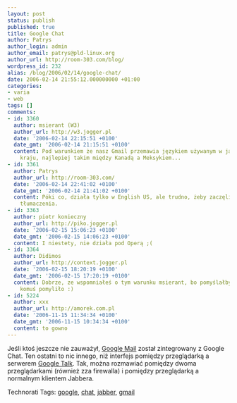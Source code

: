 ```yaml
---
layout: post
status: publish
published: true
title: Google Chat
author: Patrys
author_login: admin
author_email: patrys@pld-linux.org
author_url: http://room-303.com/blog/
wordpress_id: 232
alias: /blog/2006/02/14/google-chat/
date: 2006-02-14 21:55:12.000000000 +01:00
categories:
- varia
- web
tags: []
comments:
- id: 3360
  author: msierant (W3)
  author_url: http://w3.jogger.pl
  date: '2006-02-14 22:15:51 +0100'
  date_gmt: '2006-02-14 21:15:51 +0100'
  content: Pod warunkiem że nasz Gmail przemawia językiem używanym w jakimś dużym
    kraju, najlepiej takim między Kanadą a Meksykiem...
- id: 3361
  author: Patrys
  author_url: http://room-303.com/
  date: '2006-02-14 22:41:02 +0100'
  date_gmt: '2006-02-14 21:41:02 +0100'
  content: Póki co, działa tylko w English US, ale trudno, żeby zaczęli rozwój od
    tłumaczenia.
- id: 3363
  author: piotr konieczny
  author_url: http://piko.jogger.pl
  date: '2006-02-15 15:06:23 +0100'
  date_gmt: '2006-02-15 14:06:23 +0100'
  content: I niestety, nie działa pod Operą ;(
- id: 3364
  author: Didimos
  author_url: http://context.jogger.pl
  date: '2006-02-15 18:20:19 +0100'
  date_gmt: '2006-02-15 17:20:19 +0100'
  content: Dobrze, ze wspomniałeś o tym warunku msierant, bo pomyślałbym, że coś isę
    komuś pomyliło :)
- id: 5224
  author: xxx
  author_url: http://amorek.com.pl
  date: '2006-11-15 11:34:34 +0100'
  date_gmt: '2006-11-15 10:34:34 +0100'
  content: to gowno
---
```

<p>Jeśli ktoś jeszcze nie zauważył, <a href="http://gmail.com/">Google Mail</a> został zintegrowany z Google Chat. Ten ostatni to nic innego, niż interfejs pomiędzy przeglądarką a serwerem <a href="http://talk.google.com/">Google Talk</a>. Tak, można rozmawiać pomiędzy dwoma przeglądarkami (również zza firewalla) i pomiędzy przeglądarką a normalnym klientem Jabbera.</p>

Technorati Tags: <a href="http://technorati.com/tag/google" rel="tag">google</a>, <a href="http://technorati.com/tag/chat" rel="tag">chat</a>, <a href="http://technorati.com/tag/jabber" rel="tag">jabber</a>, <a href="http://technorati.com/tag/gmail" rel="tag">gmail</a>
